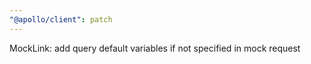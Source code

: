 ```yaml
---
"@apollo/client": patch
---
```


MockLink: add query default variables if not specified in mock request
